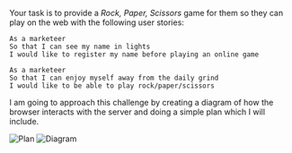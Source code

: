 Your task is to provide a _Rock, Paper, Scissors_ game for them so they can play on the web with the following user stories:

```
As a marketeer
So that I can see my name in lights
I would like to register my name before playing an online game

As a marketeer
So that I can enjoy myself away from the daily grind
I would like to be able to play rock/paper/scissors
```

I am going to approach this challenge by creating a diagram of how the browser interacts with the server and doing a simple plan which I will include. 

![Plan](https://imgur.com/oRfRPNF)
![Diagram](https://imgur.com/4K1wl4b)
